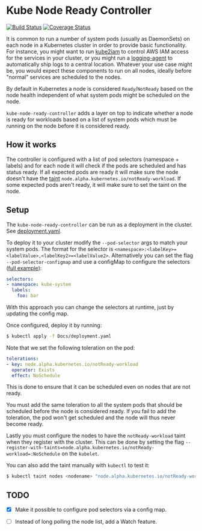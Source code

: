 # Kube Node Ready Controller
[![Build Status](https://travis-ci.org/mikkeloscar/kube-node-ready-controller.svg?branch=master)](https://travis-ci.org/mikkeloscar/kube-node-ready-controller)
[![Coverage Status](https://coveralls.io/repos/github/mikkeloscar/kube-node-ready-controller/badge.svg)](https://coveralls.io/github/mikkeloscar/kube-node-ready-controller)

It is common to run a number of system pods (usually as DaemonSets) on each
node in a Kubernetes cluster in order to provide basic functionality. For
instance, you might want to run [kube2iam][kube2iam] to control AWS IAM access
for the services in your cluster, or you might run a
[logging-agent][logging-agent] to automatically ship logs to a central
location. Whatever your use case might be, you would expect these components to
run on all nodes, ideally before "normal" services are scheduled to the nodes.

By default in Kubernetes a node is considered `Ready`/`NotReady` based
on the node health independent of what system pods might be scheduled on the
node.

`kube-node-ready-controller` adds a layer on top to indicate whether a
node is ready for workloads based on a list of system pods which must be
running on the node before it is considered ready.

## How it works

The controller is configured with a list of pod selectors (namespace + labels)
and for each node it will check if the pods are scheduled and has status ready.
If all expected pods are ready it will make sure the node doesn't have the
[taint][taints-tolerations] `node.alpha.kubernetes.io/notReady-workload`. If
some expected pods aren't ready, it will make sure to set the taint on the
node.

## Setup

The `kube-node-ready-controller` can be run as a deployment in the cluster. See
[deployment.yaml](/Docs/deployment.yaml).

To deploy it to your cluster modify the `--pod-selector` args to match your
system pods. The format for the selector is
`<namespace>:<labelKey>=<labelValue>,<labelKey2>=<labelValue2>`. Alternatively
you can set the flag `--pod-selector-configmap` and use a configMap to
configure the selectors ([full example](/Docs/configmap.yaml)):

```yaml
selectors:
- namespace: kube-system
  labels:
    foo: bar
```

With this approach you can change the selectors at runtime, just by updating
the config map.

Once configured, deploy it by running:

```bash
$ kubectl apply -f Docs/deployment.yaml
```

Note that we set the following toleration on the pod:

```yaml
tolerations:
- key: node.alpha.kubernetes.io/notReady-workload
  operator: Exists
  effect: NoSchedule
```

This is done to ensure that it can be scheduled even on nodes that are not
ready.

You must add the same toleration to all the system pods that should be
scheduled before the node is considered ready. If you fail to add the
toleration, the pod won't get scheduled and the node will thus never become
ready.

Lastly you must configure the nodes to have the `notReady-workload` taint when
they register with the cluster. This can be done by setting the flag
`--register-with-taints=node.alpha.kubernetes.io/notReady-workload=:NoSchedule`
on the `kubelet`.

You can also add the taint manually with `kubectl` to test it:

```bash
$ kubectl taint nodes <nodename> "node.alpha.kubernetes.io/notReady-workload=:NoSchedule"
```

## TODO

* [x] Make it possible to configure pod selectors via a config map.

* [ ] Instead of long polling the node list, add a Watch feature.


[kube2iam]: https://github.com/jtblin/kube2iam
[logging-agent]: https://github.com/zalando-incubator/kubernetes-log-watcher
[taints-tolerations]: https://kubernetes.io/docs/concepts/configuration/assign-pod-node/#taints-and-tolerations-beta-feature
